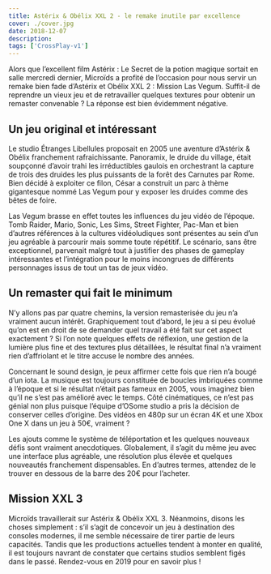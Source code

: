 ```yaml
---
title: Astérix & Obélix XXL 2 - le remake inutile par excellence
cover: ./cover.jpg
date: 2018-12-07
description: 
tags: ['CrossPlay-v1']
---
```

Alors que l’excellent film Astérix : Le Secret de la potion magique sortait en salle mercredi dernier, Microïds a profité de l’occasion pour nous servir un remake bien fade d’Astérix et Obélix XXL 2 : Mission Las Vegum. Suffit-il de reprendre un vieux jeu et de retravailler quelques textures pour obtenir un remaster convenable ? La réponse est bien évidemment négative.

## Un jeu original et intéressant
Le studio Étranges Libellules proposait en 2005 une aventure d’Astérix & Obélix franchement rafraichissante. Panoramix, le druide du village, était soupçonné d’avoir trahi les irréductibles gaulois en orchestrant la capture de trois des druides les plus puissants de la forêt des Carnutes par Rome. Bien décidé à exploiter ce filon, César a construit un parc à thème gigantesque nommé Las Vegum pour y exposer les druides comme des bêtes de foire.

Las Vegum brasse en effet toutes les influences du jeu vidéo de l’époque. Tomb Raider, Mario, Sonic, Les Sims, Street Fighter, Pac-Man et bien d’autres références à la cultures vidéoludiques sont présentes au sein d’un jeu agréable à parcourir mais somme toute répétitif. Le scénario, sans être exceptionnel, parvenait malgré tout à justifier des phases de gameplay intéressantes et l’intégration pour le moins incongrues de différents personnages issus de tout un tas de jeux vidéo.

## Un remaster qui fait le minimum
N’y allons pas par quatre chemins, la version remasterisée du jeu n’a vraiment aucun intérêt. Graphiquement tout d’abord, le jeu a si peu évolué qu’on est en droit de se demander quel travail a été fait sur cet aspect exactement ? Si l’on note quelques effets de réflexion, une gestion de la lumière plus fine et des textures plus détaillées, le résultat final n’a vraiment rien d’affriolant et le titre accuse le nombre des années.

Concernant le sound design, je peux affirmer cette fois que rien n’a bougé d’un iota. La musique est toujours constituée de boucles imbriquées comme à l’époque et si le résultat n’était pas fameux en 2005, vous imaginez bien qu’il ne s’est pas amélioré avec le temps. Côté cinématiques, ce n’est pas génial non plus puisque l’équipe d’OSome studio a pris la décision de conserver celles d’origine. Des vidéos en 480p sur un écran 4K et une Xbox One X dans un jeu à 50€, vraiment ?

Les ajouts comme le système de téléportation et les quelques nouveaux défis sont vraiment anecdotiques. Globalement, il s’agit du même jeu avec une interface plus agréable, une résolution plus élevée et quelques nouveautés franchement dispensables. En d’autres termes, attendez de le trouver en dessous de la barre des 20€ pour l’acheter.

## Mission XXL 3
Microïds travaillerait sur Astérix & Obélix XXL 3. Néanmoins, disons les choses simplement : s’il s’agit de concevoir un jeu à destination des consoles modernes, il me semble nécessaire de tirer partie de leurs capacités. Tandis que les productions actuelles tendent à monter en qualité, il est toujours navrant de constater que certains studios semblent figés dans le passé. Rendez-vous en 2019 pour en savoir plus !

